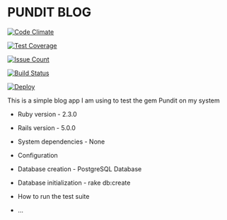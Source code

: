 # PUNDIT BLOG

[![Code Climate](https://codeclimate.com/github/LukasBarry/Pundit-Blog/badges/gpa.svg)](https://codeclimate.com/github/LukasBarry/Pundit-Blog)

[![Test Coverage](https://codeclimate.com/github/LukasBarry/Pundit-Blog/badges/coverage.svg)](https://codeclimate.com/github/LukasBarry/Pundit-Blog/coverage)

[![Issue Count](https://codeclimate.com/github/LukasBarry/Pundit-Blog/badges/issue_count.svg)](https://codeclimate.com/github/LukasBarry/Pundit-Blog/issues)

[![Build Status](https://travis-ci.org/LukasBarry/Pundit-Blog.svg?branch=master)](https://travis-ci.org/LukasBarry/Pundit-Blog)

[![Deploy](https://www.herokucdn.com/deploy/button.svg)](https://heroku.com/deploy)

This is a simple blog app I am using to test the gem Pundit on my system

* Ruby version - 2.3.0

* Rails version - 5.0.0

* System dependencies - None

* Configuration

* Database creation - PostgreSQL Database

* Database initialization - rake db:create

* How to run the test suite

* ...
